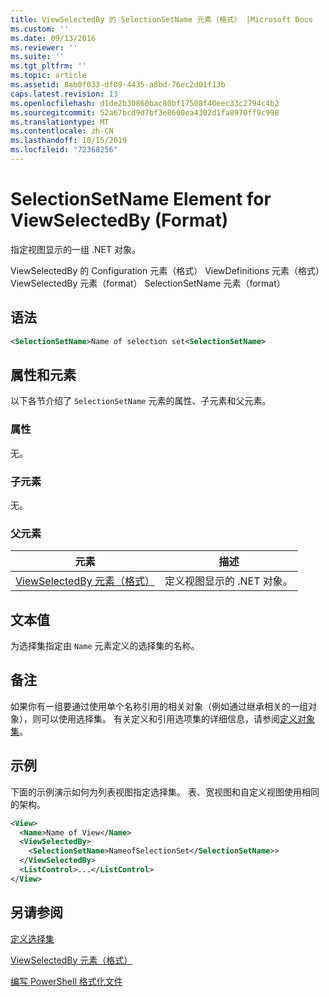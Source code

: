 ```yaml
---
title: ViewSelectedBy 的 SelectionSetName 元素（格式） |Microsoft Docs
ms.custom: ''
ms.date: 09/13/2016
ms.reviewer: ''
ms.suite: ''
ms.tgt_pltfrm: ''
ms.topic: article
ms.assetid: 8ab0f033-df09-4435-a8bd-76ec2d01f13b
caps.latest.revision: 13
ms.openlocfilehash: d1de2b30860bac80bf17508f40eec33c2794c4b2
ms.sourcegitcommit: 52a67bcd9d7bf3e8600ea4302d1fa8970ff9c998
ms.translationtype: MT
ms.contentlocale: zh-CN
ms.lasthandoff: 10/15/2019
ms.locfileid: "72368256"
---
```

# <a name="selectionsetname-element-for-viewselectedby-format"></a>SelectionSetName Element for ViewSelectedBy (Format)

指定视图显示的一组 .NET 对象。

ViewSelectedBy 的 Configuration 元素（格式） ViewDefinitions 元素（格式） ViewSelectedBy 元素（format） SelectionSetName 元素（format）

## <a name="syntax"></a>语法

```xml
<SelectionSetName>Name of selection set<SelectionSetName>
```

## <a name="attributes-and-elements"></a>属性和元素

以下各节介绍了 `SelectionSetName` 元素的属性、子元素和父元素。

### <a name="attributes"></a>属性

无。

### <a name="child-elements"></a>子元素

无。

### <a name="parent-elements"></a>父元素

|元素|描述|
|-------------|-----------------|
|[ViewSelectedBy 元素（格式）](./viewselectedby-element-format.md)|定义视图显示的 .NET 对象。|

## <a name="text-value"></a>文本值

为选择集指定由 `Name` 元素定义的选择集的名称。

## <a name="remarks"></a>备注

如果你有一组要通过使用单个名称引用的相关对象（例如通过继承相关的一组对象），则可以使用选择集。 有关定义和引用选项集的详细信息，请参阅[定义对象集](./defining-selection-sets.md)。

## <a name="example"></a>示例

下面的示例演示如何为列表视图指定选择集。 表、宽视图和自定义视图使用相同的架构。

```xml
<View>
  <Name>Name of View</Name>
  <ViewSelectedBy>
    <SelectionSetName>NameofSelectionSet</SelectionSetName>>
  </ViewSelectedBy>
  <ListControl>...</ListControl>
</View>
```

## <a name="see-also"></a>另请参阅

[定义选择集](./defining-selection-sets.md)

[ViewSelectedBy 元素（格式）](./viewselectedby-element-format.md)

[编写 PowerShell 格式化文件](./writing-a-powershell-formatting-file.md)
